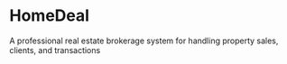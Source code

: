 # HomeDeal
A professional real estate brokerage system for handling property sales, clients, and transactions
